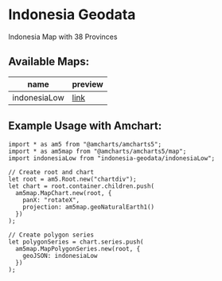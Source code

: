 # Indonesia Geodata

Indonesia Map with 38 Provinces

## Available Maps:
|name|preview|
|---|---|
|indonesiaLow|[link](https://geojson.io/#id=github:stoikal/indonesia-geodata/blob/main/json/indonesiaLow.json&map=4.57/-2.11/118.77)|


## Example Usage with Amchart:
```
import * as am5 from "@amcharts/amcharts5";
import * as am5map from "@amcharts/amcharts5/map";
import indonesiaLow from "indonesia-geodata/indonesiaLow";

// Create root and chart
let root = am5.Root.new("chartdiv"); 
let chart = root.container.children.push(
  am5map.MapChart.new(root, {
    panX: "rotateX",
    projection: am5map.geoNaturalEarth1()
  })
);

// Create polygon series
let polygonSeries = chart.series.push(
  am5map.MapPolygonSeries.new(root, {
    geoJSON: indonesiaLow
  })
);
```

